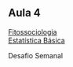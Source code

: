## Aula 4

[Fitossociologia](Fitossociologia.md)  
[Estatística Básica](Estatística_básica.md)  

Desafio Semanal 

